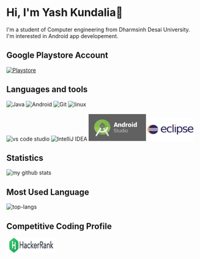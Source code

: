 # Hi, I'm Yash Kundalia👋

I'm a student of Computer engineering from Dharmsinh Desai University. I'm interested in Android app developement.


## Google Playstore Account

[![Playstore](https://www.vectorlogo.zone/logos/google_play/google_play-ar21.svg)](https://play.google.com/store/apps/dev?id=5419800097061330747)


## Languages and tools

<img title="Java" src="https://www.vectorlogo.zone/logos/java/java-ar21.svg"/>  <img title="Android" src="https://www.vectorlogo.zone/logos/android/android-ar21.svg"/>  <img title="Git" src="https://www.vectorlogo.zone/logos/git-scm/git-scm-ar21.svg" />  <img title="linux" src="https://www.vectorlogo.zone/logos/linux/linux-ar21.svg"/>  
<br>
<img title="vs code studio" src="https://www.vectorlogo.zone/logos/visualstudio_code/visualstudio_code-ar21.svg"/>  <img title="IntelliJ IDEA" src="https://www.vectorlogo.zone/logos/jetbrains/jetbrains-ar21.svg"/>  <img src='Image/1.png' width="150" height = "70">  <img src='Image/3.png' width="120" height = "60"> 



## Statistics 

![my github stats](https://github-readme-stats.vercel.app/api?username=yashkundalia01&show_icons=true&theme=radical)

## Most Used Language #

![top-langs](https://github-readme-stats.vercel.app/api/top-langs?username=yashkundalia01&show_icons=true)


## Competitive Coding Profile #

[<img src='Image/4.jpg' width="130" height = "40">](https://www.hackerrank.com/kundaliayash01)
